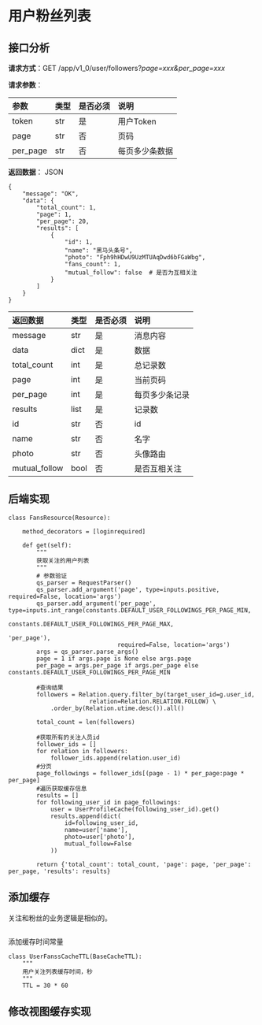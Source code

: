 # 用户粉丝列表

## 接口分析

**请求方式**：GET /app/v1\_0/user/followers?_page=xxx&per\_page=xxx_

**请求参数**：

| 参数 | 类型 | 是否必须 | 说明 |
| :--- | :--- | :--- | :--- |
| token | str | 是 | 用户Token |
| page | str | 否 | 页码 |
| per\_page | str | 否 | 每页多少条数据 |

**返回数据**： JSON

```
{
    "message": "OK",
    "data": {
        "total_count": 1,
        "page": 1,
        "per_page": 20,
        "results": [
            {
                "id": 1,
                "name": "黑马头条号",
                "photo": "Fph9hHDwU9UzMTUAqDwd6bFGaWbg",
                "fans_count": 1,
                "mutual_follow": false  # 是否为互相关注
            }
        ]
    }
}
```

| 返回数据 | 类型 | 是否必须 | 说明 |
| :--- | :--- | :--- | :--- |
| message | str | 是 | 消息内容 |
| data | dict | 是 | 数据 |
| total\_count | int | 是 | 总记录数 |
| page | int | 是 | 当前页码 |
| per\_page | int | 是 | 每页多少条记录 |
| results | list | 是 | 记录数 |
| id | str | 否 | id |
| name | str | 否 | 名字 |
| photo | str | 否 | 头像路由 |
| mutual\_follow | bool | 否 | 是否互相关注 |

## 后端实现

```
class FansResource(Resource):

    method_decorators = [loginrequired]

    def get(self):
        """
        获取关注的用户列表
        """
        # 参数验证
        qs_parser = RequestParser()
        qs_parser.add_argument('page', type=inputs.positive, required=False, location='args')
        qs_parser.add_argument('per_page', type=inputs.int_range(constants.DEFAULT_USER_FOLLOWINGS_PER_PAGE_MIN,
                                                                 constants.DEFAULT_USER_FOLLOWINGS_PER_PAGE_MAX,
                                                                 'per_page'),
                               required=False, location='args')
        args = qs_parser.parse_args()
        page = 1 if args.page is None else args.page
        per_page = args.per_page if args.per_page else constants.DEFAULT_USER_FOLLOWINGS_PER_PAGE_MIN

        #查询结果
        followers = Relation.query.filter_by(target_user_id=g.user_id,
                       relation=Relation.RELATION.FOLLOW) \
            .order_by(Relation.utime.desc()).all()

        total_count = len(followers)

        #获取所有的关注人员id
        follower_ids = []
        for relation in followers:
            follower_ids.append(relation.user_id)
        #分页
        page_followings = follower_ids[(page - 1) * per_page:page * per_page]
        #遍历获取缓存信息
        results = []
        for following_user_id in page_followings:
            user = UserProfileCache(following_user_id).get()
            results.append(dict(
                id=following_user_id,
                name=user['name'],
                photo=user['photo'],
                mutual_follow=False
            ))

        return {'total_count': total_count, 'page': page, 'per_page': per_page, 'results': results}
```

## 添加缓存

关注和粉丝的业务逻辑是相似的。

```

```

添加缓存时间常量

```
class UserFanssCacheTTL(BaseCacheTTL):
    """
    用户关注列表缓存时间，秒
    """
    TTL = 30 * 60
```

## 修改视图缓存实现

